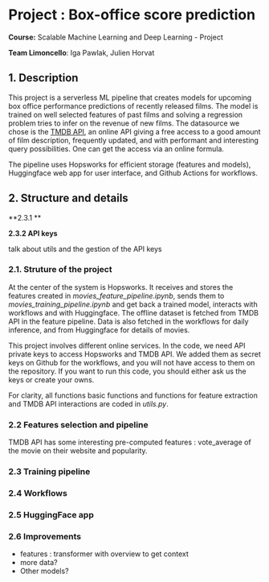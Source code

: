 # Project : Box-office score prediction

**Course:** Scalable Machine Learning and Deep Learning - Project

**Team Limoncello**: Iga Pawlak, Julien Horvat

## 1. Description

This project is a serverless ML pipeline that creates models for upcoming box office performance predictions of recently released films. The model is trained on well selected features of past films and solving a regression problem tries to infer on the revenue of new films. The datasource we chose is the [TMDB API](https://developer.themoviedb.org/reference/intro/getting-started), an online API giving a free access to a good amount of film description, frequently updated, and with performant and interesting query possibilities. One can get the access via an online formula. 

The pipeline uses Hopsworks for efficient storage (features and models), Huggingface web app for user interface, and Github Actions for workflows.

## 2. Structure and details

**2.3.1 **

**2.3.2 API keys**


talk about utils and the gestion of the API keys

### 2.1. Struture of the project 

At the center of the system is Hopsworks. It receives and stores the features created in *movies_feature_pipeline.ipynb*, sends them to *movies_training_pipeline.ipynb* and get back a trained model, interacts with workflows and with Huggingface. The offline dataset is fetched from TMDB API in the feature pipeline. Data is also fetched in the workflows for daily inference, and from Huggingface for details of movies.

This project involves different online services. In the code, we need API private keys to access Hopsworks and TMDB API. We added them as secret keys on Github for the workflows, and you will not have access to them on the repository. If you want to run this code, you should either ask us the keys or create your owns. 

For clarity, all functions basic functions and functions for feature extraction and TMDB API interactions are coded in *utils.py*.

### 2.2 Features selection and pipeline

TMDB API has some interesting pre-computed features : vote_average of the movie on their website and popularity.

### 2.3 Training pipeline

### 2.4 Workflows

### 2.5 HuggingFace app

### 2.6 Improvements

- features : transformer with overview to get context
- more data?
- Other models?
